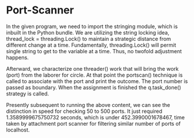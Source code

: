 # Port-Scanner
In the given program, we need to import the stringing module, which is inbuilt in the Python bundle. We are utilizing the string locking idea, thread_lock = threading.Lock() to maintain a strategic distance from different change at a time. Fundamentally, threading.Lock() will permit single string to get to the variable at a time. Thus, no twofold adjustment happens. 

Afterward, we characterize one threader() work that will bring the work (port) from the laborer for circle. At that point the portscan() technique is called to associate with the port and print the outcome. The port number is passed as boundary. When the assignment is finished the q.task_done() strategy is called. 

Presently subsequent to running the above content, we can see the distinction in speed for checking 50 to 500 ports. It just required 1.3589999675750732 seconds, which is under 452.3990001678467, time taken by attachment port scanner for filtering similar number of ports of localhost.

